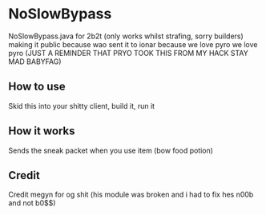 # NoSlowBypass
NoSlowBypass.java for 2b2t (only works whilst strafing, sorry builders) making it public because wao sent it to ionar because we love pyro we love pyro (JUST A REMINDER THAT PRYO TOOK THIS FROM MY HACK STAY MAD BABYFAG)
## How to use
Skid this into your shitty client, build it, run it
## How it works
Sends the sneak packet when you use item (bow food potion)
## Credit
Credit megyn for og shit (his module was broken and i had to fix hes n00b and not b0$$)
